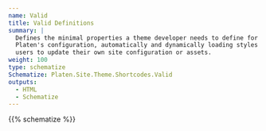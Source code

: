 ```yaml
---
name: Valid
title: Valid Definitions
summary: |
  Defines the minimal properties a theme developer needs to define for a shortcode to function with
  Platen's configuration, automatically and dynamically loading styles without requiring the end
  users to update their own site configuration or assets.
weight: 100
type: schematize
Schematize: Platen.Site.Theme.Shortcodes.Valid
outputs:
  - HTML
  - Schematize
---
```


{{% schematize %}}
